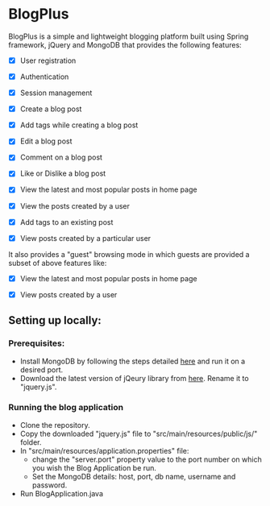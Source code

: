 # BlogPlus

BlogPlus is a simple and lightweight blogging platform built using Spring framework, jQuery and MongoDB that provides the following features:

- [X] User registration
- [X] Authentication
- [X] Session management
- [X] Create a blog post
- [X] Add tags while creating a blog post
- [x] Edit a blog post
- [X] Comment on a blog post
- [X] Like or Dislike a blog post
- [X] View the latest and most popular posts in home page
- [X] View the posts created by a user
- [X] Add tags to an existing post
- [x] View posts created by a particular user



It also provides a "guest" browsing mode in which guests are provided a subset of above features like:

- [X] View the latest and most popular posts in home page
- [x] View posts created by a user


## Setting up locally:

### Prerequisites:
- Install MongoDB by following the steps detailed [here](https://docs.mongodb.com/v3.2/installation/) and run it on a desired port.
- Download the latest version of jQeury library from [here](https://jquery.com/download/). Rename it to "jquery.js".

### Running the blog application
- Clone the repository.
- Copy the downloaded "jquery.js" file to "src/main/resources/public/js/" folder.
- In "src/main/resources/application.properties" file: 
  - change the "server.port" property value to the port number on which you wish the Blog Application be run.
  - Set the MongoDB details: host, port, db name, username and password.
- Run BlogApplication.java


